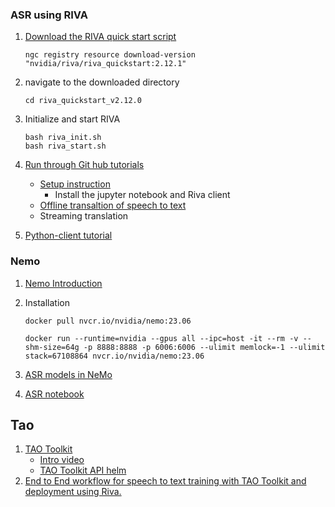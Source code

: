 ### ASR using RIVA

1.  [Download the RIVA quick start script](https://catalog.ngc.nvidia.com/orgs/nvidia/teams/riva/resources/riva_quickstart)
    ```
    ngc registry resource download-version "nvidia/riva/riva_quickstart:2.12.1"
    ```
2.  navigate to the downloaded directory
    ```
    cd riva_quickstart_v2.12.0
    ```
3. Initialize and start RIVA
    ```
    bash riva_init.sh
    bash riva_start.sh
    ```

4. [Run through Git hub tutorials](https://github.com/nvidia-riva/tutorials)
    - [Setup instruction](https://github.com/nvidia-riva/tutorials#requirements-and-setup)
        - Install the jupyter notebook and Riva client
    - [Offline transaltion of speech to text](https://github.com/nvidia-riva/tutorials/blob/main/asr-basics.ipynb)
    - Streaming translation
5. [Python-client tutorial](https://github.com/nvidia-riva/python-clients)
### Nemo
1. [Nemo Introduction](https://catalog.ngc.nvidia.com/orgs/nvidia/containers/nemo)
2. Installation
    ```
    docker pull nvcr.io/nvidia/nemo:23.06

    docker run --runtime=nvidia --gpus all --ipc=host -it --rm -v --shm-size=64g -p 8888:8888 -p 6006:6006 --ulimit memlock=-1 --ulimit stack=67108864 nvcr.io/nvidia/nemo:23.06
    ```

3. [ASR models in NeMo](https://docs.nvidia.com/deeplearning/nemo/user-guide/docs/en/stable/asr/models.html)
4. [ASR notebook](https://github.com/nvidia-riva/tutorials/blob/release/2.11.0/asr-finetune-conformer-ctc-nemo.ipynb)

## Tao

1. [TAO Toolkit](https://catalog.ngc.nvidia.com/orgs/nvidia/teams/tao/resources/tao-getting-started)
    - [Intro video](https://www.nvidia.com/en-us/on-demand/session/other2022-tao/)
    - [TAO Toolkit API helm](https://catalog.ngc.nvidia.com/orgs/nvidia/teams/tao/helm-charts/tao-toolkit-api)
2. [End to End workflow for speech to text training with TAO Toolkit and deployment using Riva.](https://catalog.ngc.nvidia.com/orgs/nvidia/teams/tao/resources/speechtotext_notebook)